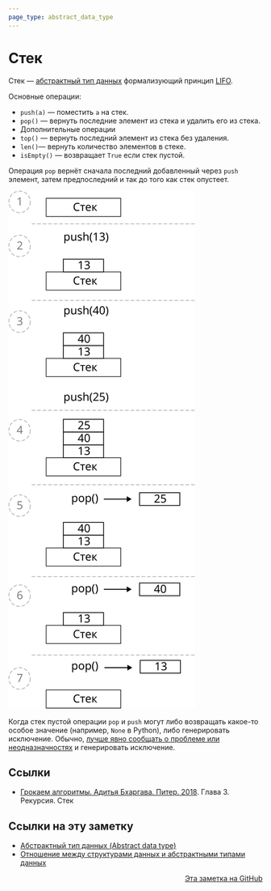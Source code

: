 ```yaml
---
page_type: abstract_data_type
---
```


# Стек

Стек — [абстрактный тип данных](20221023123217.md) формализующий принцип [LIFO](20221022204419.md).

Основные операции:

- `push(a)` — поместить `a` на стек.
- `pop()` — вернуть последние элемент из стека и удалить его из стека.
- Дополнительные операции
- `top()` — вернуть последний элемент из стека без удаления.
- `len()`— вернуть количество элементов в стеке.
- `isEmpty()` — возвращает `True` если стек пустой.

Операция `pop` вернёт сначала последний добавленный через `push` элемент, затем предпоследний и так до того как стек опустеет.

![](images/stack01.svg)

Когда стек пустой операции `pop` и `push` могут либо возвращать какое-то особое значение (например, `None` в Python), либо генерировать исключение. Обычно, [лучше явно сообщать о проблеме или неодназначностях](20221023131820.md) и генерировать исключение.

## Ссылки

- [Грокаем алгоритмы. Адитья Бхаргава. Питер. 2018](BhargavaGrokaemAlgoritmy2018.md). Глава 3. Рекурсия. Стек

## Ссылки на эту заметку

* [Абстрактный тип данных (Abstract data type)](20221023123217.md)
* [Отношение между структурами данных и абстрактными типами данных](20221121224530.md)


<p v-pre style="text-align: right">
  <a href="https://github.com/Kverde/algorithms/blob/main/source/20221022205412.md">
  Эта заметка на GitHub
  </a>
</p>
